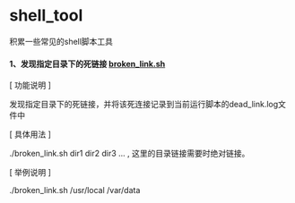 # shell_tool
积累一些常见的shell脚本工具

#### 1、发现指定目录下的死链接 <a href="https://github.com/maweibinguo/shell_tool/blob/master/broken_link.sh">broken_link.sh</a>
[ 功能说明 ] 

发现指定目录下的死链接，并将该死连接记录到当前运行脚本的dead_link.log文件中

[ 具体用法 ] 

./broken_link.sh dir1 dir2 dir3 ... , 这里的目录链接需要时绝对链接。

[ 举例说明 ]

./broken_link.sh /usr/local /var/data
